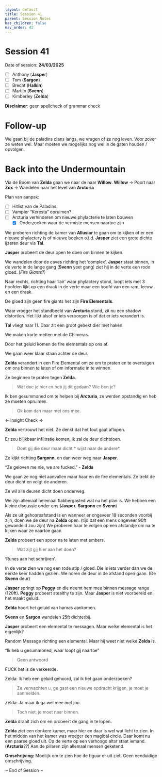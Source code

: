 ```yaml
---
layout: default
title: Session 41
parent: Session Notes
has_children: false
nav_order: 42
---
```


# Session 41

Date of session: **24/03/2025**

- [ ] Anthony (**Jasper**)
- [ ] Tom (**Sargon**)
- [ ] Brecht (**Halkin**)
- [ ] Martijn (**Svenn**)
- [ ] Kimberley (**Zelda**)

**Disclaimer**: geen spellcheck of grammar check

# Follow-up

We gaan bij de paladins clans langs, we vragen of ze nog leven.
Voor zover ze weten wel. Maar moeten we mogelijks nog wel in de gaten houden / opvolgen.

# Back into the Undermountain

Via de Boom van **Zelda** gaan we naar de naar **Willow**.
**Willow** -> Poort naar **Zox** -> Wandelen naar het level van **Arcturia**

Plan van aanpak:
- [ ] Hitlist van de Paladins
- [ ] Vampier “Keresta” opruimen?
- [ ] Arcturia verhinderen om nieuwe phylacterie te laten bouwen
	- [x] Onderzoeken waar de vermiste mensen naartoe zijn

We proberen richting de kamer van **Allusiar** te gaan om te kijken of er een nieuwe phylactery is of nieuwe boeken o.i.d.
**Jasper** ziet een grote dichte ijzeren deur via **Tal**.

**Jasper** probeert de deur open te doen om binnen te kijken.

We wandelen door de caves richting het ‘complex’.
**Jasper** staat binnen, in de verte in de lange gang (**Svenn** yeet gang) ziet hij in de verte een rode gloed. (*Fire Giants*?)

Naar rechts, richting haar ‘lair’ waar phylactery stond, loopt iets met 3 hoofden lijkt op een draak in de verte maar een hoofd van een ram, leeuw en een draak.

De gloed zijn geen fire giants het zijn **Fire Elementals**.

Waar vroeger het standbeeld van **Arcturia** stond, zit nu een shadow distortion.
Het lijkt alsof er iets verborgen is of dat er iets verandert is.

**Tal** vliegt naar 11. Daar zit een groot gebekt dier met haken.

We maken korte metten met de Chimeras.

Door het geluid komen de fire elementals op ons af.

We gaan weer klaar staan achter de deur.

**Zelda** verandert in een Fire Elemental om ze om te praten en te overtuigen om ons binnen te laten of om informatie in te winnen.

Ze beginnen te praten tegen **Zelda**.

> Wat doe je hier en heb jij dit gedaan? Wie ben je?

Ik ben gesummoned om te helpen bij **Arcturia**, ze werden opstandig en heb ze moeten opruimen.

> Ok kom dan maar met ons mee.

<- Insight Check ->

**Zelda** vertrouwt het niet. Ze denkt dat het fout gaat aflopen.

Er zou blijkbaar infiltratie komen, ik zal de deur dichtdoen.

> Doet gij die deur maar dicht * wijst naar de andere*. 

Ze kijkt richting **Sargonn**, en dan weer weg naar **Jasper**.

“Ze geloven me nie, we are fucked.” - **Zelda**

We gaan ze nog niet aanvallen maar haar en de fire elementals.
Ze trekt de deur dicht en volgt de anderen.

Ze wil alle deuren dicht doen onderweg.

We zijn allemaal helemaal flabbergasted wat nu het plan is.
We hebben een kleine discussie onder ons (**Jasper**, **Sargonn** en **Svenn**)

Als ze uit gehoorsafstand is en wanneer er ongeveer 18 seconden voorbij zijn, doen we de deur na **Zelda** open. (tijd dat een mens ongeveer 90ft gewandeld zou zijn)
We proberen haar te volgen op een afstandje om na te kijken waar ze naartoe gaan.

**Zelda** probeert een spoor na te laten met embers.

> Wat zijt gij hier aan het doen?

‘Runes aan het schrijven’.

In de verte zien we nog een rode stip / gloed. Die is iets verder dan we de eerste keer hadden gezien.
We horen de deur in de afstand open gaan. (De **Svenn** deur)

**Jasper** springt op **Peggy** en die neemt hem mee binnen message range (120ft).
**Peggy** probeert stealthy te zijn. Maar **Jasper** is niet voorbereid en het maakt geluid.

**Zelda** hoort het geluid van harnas aankomen.

**Svenn** en **Sargon** wandelen 25ft dichterbij.

**Jasper** probeert een elemental te messagen.
Maar welke elemental is het eigenlijk?

Random Message richting een elemental. Maar hij weet niet welke **Zelda** is.

“Ik heb u gesummoned, waar loopt gij naartoe”

> Geen antwoord

FUCK het is de verkeerde.

Zelda: Ik heb een geluid gehoord, zal ik het gaan onderzoeken?

> Ze verwachten u, ge gaat een nieuwe opdracht krijgen, je moet je aanmelden.

Zelda: Ja maar ik ga wel mee met jou.

> Toch niet, je moet naar binnen.

**Zelda** draait zich om en probeert de gang in te lopen.

**Zelda** ziet een donkere kamer, maar hier en daar is wel wat licht te zien.
In het midden van het kamer was vroeger een magical circle. Daar komt nu een paarse gloed uit.
Op de verte op een verhoogd altar staat iemand. (**Arcturia**??)
Aan de pillaren zijn allemaal mensen geketend.

**Omschrijving:**
Moeilijk om te zien hoe de figuur er uit ziet. Geen eenduidige omschrijving.

~ End of Session ~
